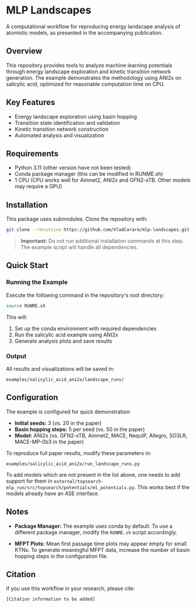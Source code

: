# MLP Landscapes

A computational workflow for reproducing energy landscape analysis of atomistic models, as presented in the accompanying publication.

## Overview

This repository provides tools to analyze machine learning potentials through energy landscape exploration and kinetic transition network generation. The example demonstrates the methodology using ANI2x on salicylic acid, optimized for reasonable computation time on CPU.

## Key Features

- Energy landscape exploration using basin hopping
- Transition state identification and validation
- Kinetic transition network construction
- Automated analysis and visualization

## Requirements

- Python 3.11 (other version have not been tested)
- Conda package manager (this can be modified in RUNME.sh)
- 1 CPU (CPU works well for Aimnet2, ANI2x and GFN2-xTB. Other models may require a GPU)

## Installation

This package uses submodules. Clone the repository with:

```bash
git clone --recursive https://github.com/VladCarare/mlp-landscapes.git
```

> **Important:** Do not run additional installation commands at this step. The example script will handle all dependencies.

## Quick Start

### Running the Example

Execute the following command in the repository's root directory:

```bash
source RUNME.sh
```

This will:
1. Set up the conda environment with required dependencies
2. Run the salicylic acid example using ANI2x
3. Generate analysis plots and save results

### Output

All results and visualizations will be saved in:
```
examples/salicylic_acid_ani2x/landscape_runs/
```

## Configuration

The example is configured for quick demonstration:
- **Initial seeds:** 3 (vs. 20 in the paper)
- **Basin hopping steps:** 5 per seed (vs. 50 in the paper)
- **Model:** ANI2x (vs. GFN2-xTB, Aimnet2, MACE, NequIP, Allegro, SO3LR, MACE-MP-0b3 in the paper)

To reproduce full paper results, modify these parameters in:
```
examples/salicylic_acid_ani2x/run_landscape_runs.py
```

To add models which are not present in the list above, one needs to add support for them in `external/topsearch-mlp_run/src/topsearch/potentials/ml_potentials.py`. This works best if the models already have an ASE interface.

## Notes

- **Package Manager:** The example uses conda by default. To use a different package manager, modify the `RUNME.sh` script accordingly.

- **MFPT Plots:** Mean first passage time plots may appear empty for small KTNs. To generate meaningful MFPT data, increase the number of basin hopping steps in the configuration file.

## Citation

If you use this workflow in your research, please cite:
```
[Citation information to be added]
```

